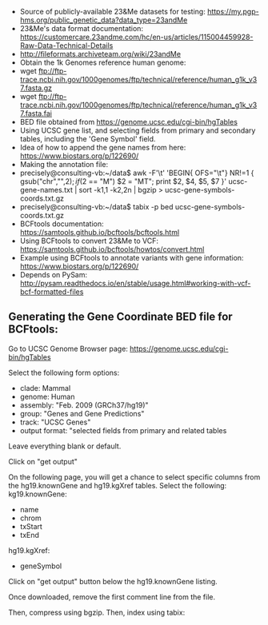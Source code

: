 - Source of publicly-available 23&Me datasets for testing: https://my.pgp-hms.org/public_genetic_data?data_type=23andMe
- 23&Me's data format documentation: https://customercare.23andme.com/hc/en-us/articles/115004459928-Raw-Data-Technical-Details
- http://fileformats.archiveteam.org/wiki/23andMe
- Obtain the 1k Genomes reference human genome:
- wget ftp://ftp-trace.ncbi.nih.gov/1000genomes/ftp/technical/reference/human_g1k_v37.fasta.gz
- wget ftp://ftp-trace.ncbi.nih.gov/1000genomes/ftp/technical/reference/human_g1k_v37.fasta.fai
- BED file obtained from https://genome.ucsc.edu/cgi-bin/hgTables
- Using UCSC gene list, and selecting fields from primary and secondary tables, including the 'Gene Symbol' field.
- Idea of how to append the gene names from here: https://www.biostars.org/p/122690/
- Making the annotation file:
- precisely@consulting-vb:~/data$ awk -F'\t' 'BEGIN{ OFS="\t"} NR!=1 { gsub("chr","",$2); if($2 == "M") $2 = "MT"; print $2, $4, $5, $7  }' ucsc-gene-names.txt | sort -k1,1 -k2,2n | bgzip > ucsc-gene-symbols-coords.txt.gz
- precisely@consulting-vb:~/data$ tabix -p bed ucsc-gene-symbols-coords.txt.gz 
- BCFtools documentation: https://samtools.github.io/bcftools/bcftools.html
- Using BCFtools to convert 23&Me to VCF: https://samtools.github.io/bcftools/howtos/convert.html
- Example using BCFtools to annotate variants with gene information: https://www.biostars.org/p/122690/
- Depends on PySam: http://pysam.readthedocs.io/en/stable/usage.html#working-with-vcf-bcf-formatted-files

## Generating the Gene Coordinate BED file for BCFtools:

Go to UCSC Genome Browser page:
https://genome.ucsc.edu/cgi-bin/hgTables

Select the following form options:
- clade: Mammal
- genome: Human
- assembly: "Feb. 2009 (GRCh37/hg19)"
- group: "Genes and Gene Predictions"
- track: "UCSC Genes"
- output format: "selected fields from primary and related tables

Leave everything blank or default.

Click on "get output"

On the following page, you will get a chance to select specific
columns from the hg19.knownGene and hg19.kgXref tables. Select the
following:
kg19.knownGene:
- name
- chrom
- txStart
- txEnd

hg19.kgXref:
- geneSymbol

Click on "get output" button below the hg19.knownGene listing.

Once downloaded, remove the first comment line from the file.

Then, compress using bgzip.
Then, index using tabix:

